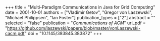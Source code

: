 +++
title = "Multi-Paradigm Communications in Java for Grid Computing"
date = 2001-10-01
authors = ["Vladimir Getov", "Gregor von Laszewski", "Michael Philippsen", "Ian Foster"]
publication_types = ["2"]
abstract = ""
selected = "false"
publication = "*Communications of ACM*"
url_pdf = "https://github.com/laszewski/papers/blob/master/vonLaszewski-cacm.pdf"
doi = "10.1145/383845.383872"
+++

